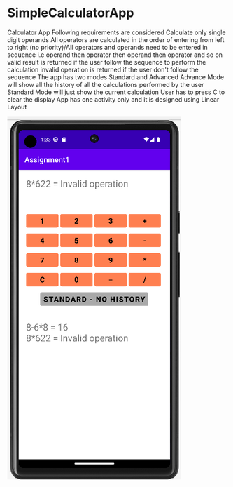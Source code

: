 # SimpleCalculatorApp
Calculator App
Following requirements are considered
Calculate only single digit operands
All operators are calculated in the order of entering from left to right (no priority)/All operators and operands need to be entered in sequence i.e operand then operator then operand then operator and so on
valid result is returned if the user follow the sequence to perform the calculation
invalid operation is returned if the user don't follow the sequence
The app has two modes Standard and Advanced
Advance Mode will show all the history of all the calculations performed by the user
Standard Mode will just show the current calculation
User has to press C to clear the display
App has one activity only and it is designed using Linear Layout


<img src="github.png">
